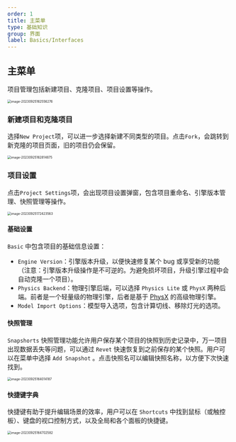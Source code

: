 ```yaml
---
order: 1
title: 主菜单
type: 基础知识
group: 界面
label: Basics/Interfaces
---
```


## 主菜单

项目管理包括新建项目、克隆项目、项目设置等操作。

<img src="https://gw.alipayobjects.com/zos/OasisHub/7bbd7d4c-ca69-49b6-a296-b0fc006e1c28/image-20230925162556276.png" alt="image-20230925162556276" style="zoom:50%;" />

### 新建项目和克隆项目

选择`New Project`项，可以进一步选择新建不同类型的项目。点击`Fork`，会跳转到新克隆的项目页面，旧的项目仍会保留。

<img src="https://gw.alipayobjects.com/zos/OasisHub/ff52d1d2-f8b0-4285-b845-d1661baf866b/image-20230925162814875.png" alt="image-20230925162814875" style="zoom:50%;" />



### 项目设置

点击`Project Settings`项，会出现项目设置弹窗，包含项目重命名、引擎版本管理、快照管理等操作。

<img src="https://gw.alipayobjects.com/zos/OasisHub/318a60f6-8c6c-4aa8-88e5-b96d9344bcc3/image-20230925172423563.png" alt="image-20230925172423563" style="zoom:50%;" />

#### 基础设置

`Basic` 中包含项目的基础信息设置：

- `Engine Version`：引擎版本升级，以便快速修复某个 bug 或享受新的功能（注意：引擎版本升级操作是不可逆的。为避免损坏项目，升级引擎过程中会自动克隆一个项目）。
- `Physics Backend`：物理引擎后端，可以选择 `Physics Lite` 或 `PhysX` 两种后端。前者是一个轻量级的物理引擎，后者是基于 [PhysX](https://developer.nvidia.com/physx-sdk) 的高级物理引擎。
- `Model Import Options`：模型导入选项，包含计算切线、移除灯光的选项。

#### 快照管理

`Snapshorts` 快照管理功能允许用户保存某个项目的快照到历史记录中，万一项目出现数据丢失等问题，可以通过 `Revet` 快速恢复到之前保存的某个快照。用户可以在菜单中选择 `Add Snapshot` 。点击快照名可以编辑快照名称，以方便下次快速找到。

<img src="https://gw.alipayobjects.com/zos/OasisHub/51d93899-44a7-40ef-a5ba-5550b89fcf49/image-20230925164014187.png" alt="image-20230925164014187" style="zoom:50%;" />

#### 快捷键字典

快捷键有助于提升编辑场景的效率，用户可以在 `Shortcuts` 中找到鼠标（或触控板）、键盘的视口控制方式，以及全局和各个面板的快捷键。

<img src="https://gw.alipayobjects.com/zos/OasisHub/6bd261ac-2803-4e97-a2aa-3ccdafe731a6/image-20230925164702582.png" alt="image-20230925164702582" style="zoom:50%;" />
